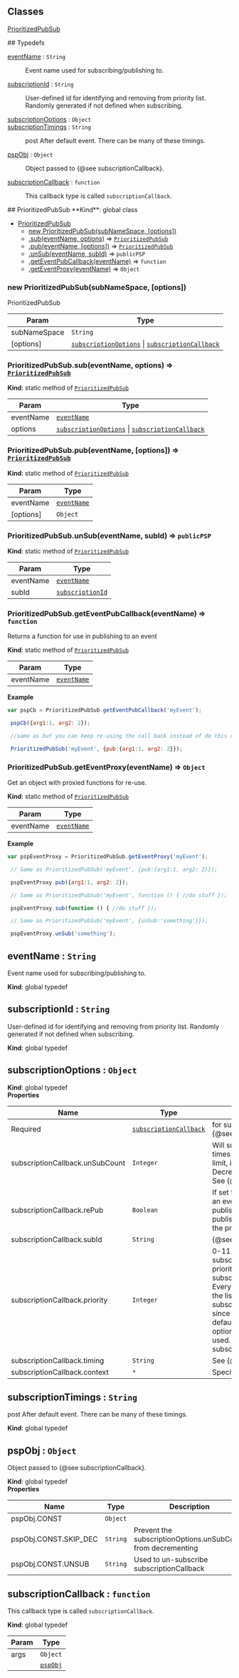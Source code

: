 ## Classes<dl><dt><a href="#PrioritizedPubSub">PrioritizedPubSub</a></dt><dd></dd></dl>## Typedefs<dl><dt><a href="#eventName">eventName</a> : <code>String</code></dt><dd><p>Event name used for subscribing/publishing to.</p></dd><dt><a href="#subscriptionId">subscriptionId</a> : <code>String</code></dt><dd><p>User-defined id for identifying and removing from priority list. Randomly generated if not defined whensubscribing.</p></dd><dt><a href="#subscriptionOptions">subscriptionOptions</a> : <code>Object</code></dt><dd></dd><dt><a href="#subscriptionTimings">subscriptionTimings</a> : <code>String</code></dt><dd><p>post   After default event. There can be many of these timings.</p></dd><dt><a href="#pspObj">pspObj</a> : <code>Object</code></dt><dd><p>Object passed to {@see subscriptionCallback}.</p></dd><dt><a href="#subscriptionCallback">subscriptionCallback</a> : <code>function</code></dt><dd><p>This callback type is called <code>subscriptionCallback</code>.</p></dd></dl><a name="PrioritizedPubSub"></a>## PrioritizedPubSub**Kind**: global class  * [PrioritizedPubSub](#PrioritizedPubSub)  * [new PrioritizedPubSub(subNameSpace, [options])](#new_PrioritizedPubSub_new)  * [.sub(eventName, options)](#PrioritizedPubSub.sub) ⇒ <code>[PrioritizedPubSub](#PrioritizedPubSub)</code>  * [.pub(eventName, [options])](#PrioritizedPubSub.pub) ⇒ <code>[PrioritizedPubSub](#PrioritizedPubSub)</code>  * [.unSub(eventName, subId)](#PrioritizedPubSub.unSub) ⇒ <code>publicPSP</code>  * [.getEventPubCallback(eventName)](#PrioritizedPubSub.getEventPubCallback) ⇒ <code>function</code>  * [.getEventProxy(eventName)](#PrioritizedPubSub.getEventProxy) ⇒ <code>Object</code><a name="new_PrioritizedPubSub_new"></a>### new PrioritizedPubSub(subNameSpace, [options])PrioritizedPubSub| Param | Type || --- | --- || subNameSpace | <code>String</code> | | [options] | <code>[subscriptionOptions](#subscriptionOptions)</code> &#124; <code>[subscriptionCallback](#subscriptionCallback)</code> | <a name="PrioritizedPubSub.sub"></a>### PrioritizedPubSub.sub(eventName, options) ⇒ <code>[PrioritizedPubSub](#PrioritizedPubSub)</code>**Kind**: static method of <code>[PrioritizedPubSub](#PrioritizedPubSub)</code>  | Param | Type || --- | --- || eventName | <code>[eventName](#eventName)</code> | | options | <code>[subscriptionOptions](#subscriptionOptions)</code> &#124; <code>[subscriptionCallback](#subscriptionCallback)</code> | <a name="PrioritizedPubSub.pub"></a>### PrioritizedPubSub.pub(eventName, [options]) ⇒ <code>[PrioritizedPubSub](#PrioritizedPubSub)</code>**Kind**: static method of <code>[PrioritizedPubSub](#PrioritizedPubSub)</code>  | Param | Type || --- | --- || eventName | <code>[eventName](#eventName)</code> | | [options] | <code>Object</code> | <a name="PrioritizedPubSub.unSub"></a>### PrioritizedPubSub.unSub(eventName, subId) ⇒ <code>publicPSP</code>**Kind**: static method of <code>[PrioritizedPubSub](#PrioritizedPubSub)</code>  | Param | Type || --- | --- || eventName | <code>[eventName](#eventName)</code> | | subId | <code>[subscriptionId](#subscriptionId)</code> | <a name="PrioritizedPubSub.getEventPubCallback"></a>### PrioritizedPubSub.getEventPubCallback(eventName) ⇒ <code>function</code>Returns a function for use in publishing to an event**Kind**: static method of <code>[PrioritizedPubSub](#PrioritizedPubSub)</code>  | Param | Type || --- | --- || eventName | <code>[eventName](#eventName)</code> | **Example**  ```jsvar pspCb = PrioritizedPubSub.getEventPubCallback('myEvent'); pspCb({arg1:1, arg2: 2}); //same as but you can keep re-using the call back instead of do this over and over. PrioritizedPubSub('myEvent', {pub:{arg1:1, arg2: 2}});```<a name="PrioritizedPubSub.getEventProxy"></a>### PrioritizedPubSub.getEventProxy(eventName) ⇒ <code>Object</code>Get an object with proxied functions for re-use.**Kind**: static method of <code>[PrioritizedPubSub](#PrioritizedPubSub)</code>  | Param | Type || --- | --- || eventName | <code>[eventName](#eventName)</code> | **Example**  ```jsvar pspEventProxy = PrioritizedPubSub.getEventProxy('myEvent'); // Same as PrioritizedPubSub('myEvent', {pub:{arg1:1, arg2: 2}}); pspEventProxy.pub({arg1:1, arg2: 2}); // Same as PrioritizedPubSub('myEvent', function () { //do stuff }); pspEventProxy.sub(function () { //do stuff }); // Same as PrioritizedPubSub('myEvent', {unSub:'something'}}); pspEventProxy.unSub('something');```<a name="eventName"></a>## eventName : <code>String</code>Event name used for subscribing/publishing to.**Kind**: global typedef  <a name="subscriptionId"></a>## subscriptionId : <code>String</code>User-defined id for identifying and removing from priority list. Randomly generated if not defined whensubscribing.**Kind**: global typedef  <a name="subscriptionOptions"></a>## subscriptionOptions : <code>Object</code>**Kind**: global typedef  **Properties**| Name | Type | Description || --- | --- | --- || Required | <code>[subscriptionCallback](#subscriptionCallback)</code> | for subscribing to an event. See {@see subscriptionCallback} || subscriptionCallback.unSubCount | <code>Integer</code> | Will subscribe to however many times set. When it reaches the                                                          limit, it will un-subscribe itself. Decrementing can be bypassed.                                                          See {@see pspObj} || subscriptionCallback.rePub | <code>Boolean</code> | If set to true and subscribing to an event and the event had                                                           published in the past, then re-publish for this subscriber                                                          using the previously publish data. || subscriptionCallback.subId | <code>String</code> | {@see subscriptionId} || subscriptionCallback.priority | <code>Integer</code> | 0-11 where 0 is the lowest (last subscriber to get published data) priority                                                           and 11 is the highest (first subscriber to get published data).                                                           Every subscription will append to the list of priorities,                                                           except for subscriptionOptions.timing="def" since there                                                           can be only one default.                                                           If subscribing and options.priority is not set, 6 is used.                                                           This is ignored when subscriptionOptions.timing="def". || subscriptionCallback.timing | <code>String</code> | See {@see subscriptionTimings} || subscriptionCallback.context | <code>\*</code> | Specify the context of `this` |<a name="subscriptionTimings"></a>## subscriptionTimings : <code>String</code>post   After default event. There can be many of these timings.**Kind**: global typedef  <a name="pspObj"></a>## pspObj : <code>Object</code>Object passed to {@see subscriptionCallback}.**Kind**: global typedef  **Properties**| Name | Type | Description || --- | --- | --- || pspObj.CONST | <code>Object</code> |  || pspObj.CONST.SKIP_DEC | <code>String</code> | Prevent the subscriptionOptions.unSubCount from decrementing || pspObj.CONST.UNSUB | <code>String</code> | Used to un-subscribe subscriptionCallback |<a name="subscriptionCallback"></a>## subscriptionCallback : <code>function</code>This callback type is called `subscriptionCallback`.**Kind**: global typedef  | Param | Type || --- | --- || args | <code>Object</code> | |  | <code>[pspObj](#pspObj)</code> | 